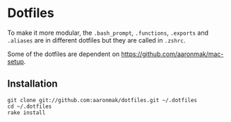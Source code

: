 # Dotfiles

To make it more modular, the `.bash_prompt`, `.functions`, `.exports` and
`.aliases` are in different dotfiles but they are called in `.zshrc`.

Some of the dotfiles are dependent on https://github.com/aaronmak/mac-setup.

## Installation

```shell
git clone git://github.com:aaronmak/dotfiles.git ~/.dotfiles
cd ~/.dotfiles
rake install
```
